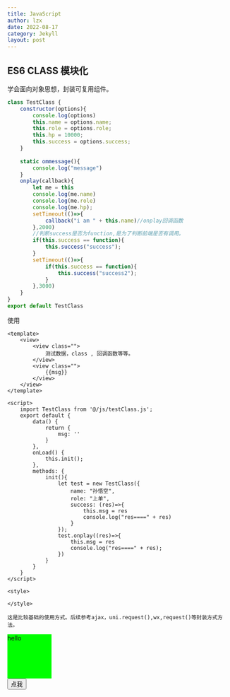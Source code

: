 ```yaml
---
title: JavaScript
author: lzx
date: 2022-08-17
category: Jekyll
layout: post
---
```



## ES6 CLASS 模块化
学会面向对象思想，封装可复用组件。
```javascript
class TestClass {
	constructor(options){
		console.log(options)
		this.name = options.name;
		this.role = options.role; 
		this.hp = 10000;
		this.success = options.success;
	}
		
	static ommessage(){
		console.log("message")
	}
	onplay(callback){
		let me = this
		console.log(me.name)
		console.log(me.role)
		console.log(me.hp);
		setTimeout(()=>{
			callback("i am " + this.name)//onplay回调函数
		},2000)
        //判断success是否为function,是为了判断前端是否有调用。
		if(this.success == function){
			this.success("success");
		}
		setTimeout(()=>{
			if(this.success == function){
				this.success("success2");
			}
		},3000)
	}
}
export default TestClass
```

使用
```vue
<template>
	<view>
		<view class="">
			测试数据，class , 回调函数等等。
		</view>
		<view class="">
			{{msg}}
		</view>
	</view>
</template>

<script>
	import TestClass from '@/js/testClass.js';
	export default {
		data() {
			return {
				msg: ''
			}
		},
		onLoad() {
			this.init();
		},
		methods: {
			init(){
				let test = new TestClass({
					name: "孙悟空",
					role: "上单",
					success: (res)=>{
						this.msg = res
						console.log("res====" + res)
					}
				});
				test.onplay((res)=>{
					this.msg = res
					console.log("res====" + res);
				})
			}
		}
	}
</script>

<style>

</style>

```
    这是比较基础的使用方式。后续参考ajax，uni.request(),wx,request()等封装方式方法。

<div style="width:100px;height:100px;background-color: #00ff00;" onclick="alert('你好hello')">hello</div>
<button type="button" onclick="alert('你好')">点我
</button>

[1]: https://lzx-xb.github.io/blog
